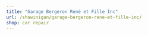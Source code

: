 ```yaml
---
title: "Garage Bergeron René et Fille Inc"
url: /shawinigan/garage-bergeron-rene-et-fille-inc/
shop: car repair
---
```

